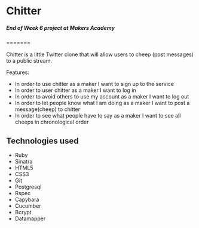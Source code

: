 Chitter
=======
##### End of Week 6 project at Makers Academy
=======

Chitter is a little Twitter clone that will allow users to cheep (post messages) to a public stream.

Features:

  - In order to use chitter as a maker I want to sign up to the service
  - In order to user chitter as a maker I want to log in
  - In order to avoid others to use my account as a maker I want to log out
  - In order to let people know what I am doing as a maker I want to post a message(cheep) to chitter
  - In order to see what people have to say as a maker I want to see all cheeps in chronological order

Technologies used
----
- Ruby
- Sinatra
- HTML5
- CSS3
- Git
- Postgresql
- Rspec
- Capybara
- Cucumber
- Bcrypt
- Datamapper

